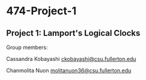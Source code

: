 # 474-Project-1

## Project 1: Lamport's Logical Clocks

Group members:

Cassandra Kobayashi ckobayashi@csu.fullerton.edu

Chanmolita Nuon molitanuon36@csu.fullerton.edu
